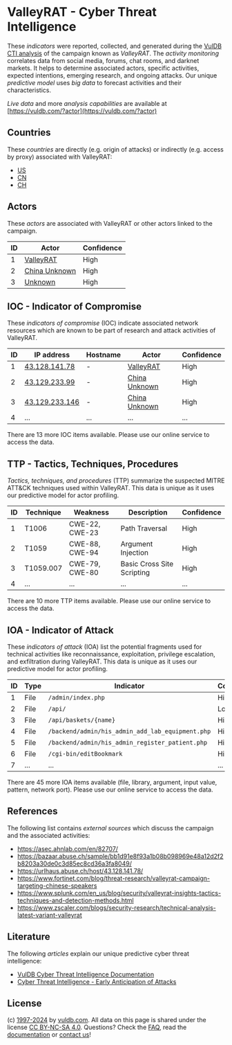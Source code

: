 # ValleyRAT - Cyber Threat Intelligence

These _indicators_ were reported, collected, and generated during the [VulDB CTI analysis](https://vuldb.com/?kb.cti) of the campaign known as _ValleyRAT_. The _activity monitoring_ correlates data from social media, forums, chat rooms, and darknet markets. It helps to determine associated actors, specific activities, expected intentions, emerging research, and ongoing attacks. Our unique _predictive model_ uses _big data_ to forecast activities and their characteristics.

_Live data_ and more _analysis capabilities_ are available at [https://vuldb.com/?actor](https://vuldb.com/?actor)

## Countries

These _countries_ are directly (e.g. origin of attacks) or indirectly (e.g. access by proxy) associated with ValleyRAT:

* [US](https://vuldb.com/?country.us)
* [CN](https://vuldb.com/?country.cn)
* [CH](https://vuldb.com/?country.ch)

## Actors

These _actors_ are associated with ValleyRAT or other actors linked to the campaign.

ID | Actor | Confidence
-- | ----- | ----------
1 | [ValleyRAT](https://vuldb.com/?actor.valleyrat) | High
2 | [China Unknown](https://vuldb.com/?actor.china_unknown) | High
3 | [Unknown](https://vuldb.com/?actor.unknown) | High

## IOC - Indicator of Compromise

These _indicators of compromise_ (IOC) indicate associated network resources which are known to be part of research and attack activities of ValleyRAT.

ID | IP address | Hostname | Actor | Confidence
-- | ---------- | -------- | ----- | ----------
1 | [43.128.141.78](https://vuldb.com/?ip.43.128.141.78) | - | [ValleyRAT](https://vuldb.com/?actor.valleyrat) | High
2 | [43.129.233.99](https://vuldb.com/?ip.43.129.233.99) | - | [China Unknown](https://vuldb.com/?actor.china_unknown) | High
3 | [43.129.233.146](https://vuldb.com/?ip.43.129.233.146) | - | [China Unknown](https://vuldb.com/?actor.china_unknown) | High
4 | ... | ... | ... | ...

There are 13 more IOC items available. Please use our online service to access the data.

## TTP - Tactics, Techniques, Procedures

_Tactics, techniques, and procedures_ (TTP) summarize the suspected MITRE ATT&CK techniques used within ValleyRAT. This data is unique as it uses our predictive model for actor profiling.

ID | Technique | Weakness | Description | Confidence
-- | --------- | -------- | ----------- | ----------
1 | T1006 | CWE-22, CWE-23 | Path Traversal | High
2 | T1059 | CWE-88, CWE-94 | Argument Injection | High
3 | T1059.007 | CWE-79, CWE-80 | Basic Cross Site Scripting | High
4 | ... | ... | ... | ...

There are 10 more TTP items available. Please use our online service to access the data.

## IOA - Indicator of Attack

These _indicators of attack_ (IOA) list the potential fragments used for technical activities like reconnaissance, exploitation, privilege escalation, and exfiltration during ValleyRAT. This data is unique as it uses our predictive model for actor profiling.

ID | Type | Indicator | Confidence
-- | ---- | --------- | ----------
1 | File | `/admin/index.php` | High
2 | File | `/api/` | Low
3 | File | `/api/baskets/{name}` | High
4 | File | `/backend/admin/his_admin_add_lab_equipment.php` | High
5 | File | `/backend/admin/his_admin_register_patient.php` | High
6 | File | `/cgi-bin/editBookmark` | High
7 | ... | ... | ...

There are 45 more IOA items available (file, library, argument, input value, pattern, network port). Please use our online service to access the data.

## References

The following list contains _external sources_ which discuss the campaign and the associated activities:

* https://asec.ahnlab.com/en/82707/
* https://bazaar.abuse.ch/sample/bb1d91e8f93a1b08b098969e48a12d2f2b8203a30de0c3d85ec8cd36a3fa8049/
* https://urlhaus.abuse.ch/host/43.128.141.78/
* https://www.fortinet.com/blog/threat-research/valleyrat-campaign-targeting-chinese-speakers
* https://www.splunk.com/en_us/blog/security/valleyrat-insights-tactics-techniques-and-detection-methods.html
* https://www.zscaler.com/blogs/security-research/technical-analysis-latest-variant-valleyrat

## Literature

The following _articles_ explain our unique predictive cyber threat intelligence:

* [VulDB Cyber Threat Intelligence Documentation](https://vuldb.com/?kb.cti)
* [Cyber Threat Intelligence - Early Anticipation of Attacks](https://www.scip.ch/en/?labs.20201022)

## License

(c) [1997-2024](https://vuldb.com/?kb.changelog) by [vuldb.com](https://vuldb.com/?kb.about). All data on this page is shared under the license [CC BY-NC-SA 4.0](https://creativecommons.org/licenses/by-nc-sa/4.0/). Questions? Check the [FAQ](https://vuldb.com/?kb.faq), read the [documentation](https://vuldb.com/?kb) or [contact us](https://vuldb.com/?contact)!
